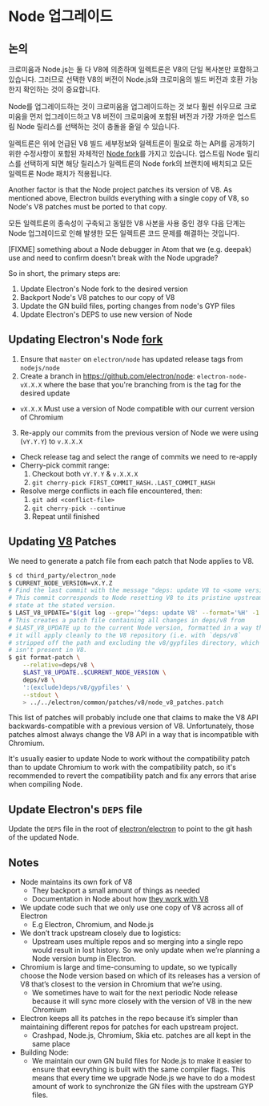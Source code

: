 # Node 업그레이드

## 논의

크로미움과 Node.js는 둘 다 V8에 의존하며 일렉트론은 V8의 단일 복사본만 포함하고 있습니다. 그러므로 선택한 V8의 버전이 Node.js와 크로미움의 빌드 버전과 호환 가능한지 확인하는 것이 중요합니다.

Node를 업그레이드하는 것이 크로미움을 업그레이드하는 것 보다 훨씬 쉬우므로 크로미움을 먼저 업그레이드하고 V8 버전이 크로미움에 포함된 버전과 가장 가까운 업스트림 Node 릴리스를 선택하는 것이 충돌을 줄일 수 있습니다.

일렉트론은 위에 언급된 V8 빌드 세부정보와 일렉트론이 필요로 하는 API를 공개하기 위한 수정사항이 포함된 자체적인 [Node fork](https://github.com/electron/node)를 가지고 있습니다. 업스트림 Node 릴리스를 선택하게 되면 해당 릴리스가 일렉트론의 Node fork의 브랜치에 배치되고 모든 일렉트론 Node 패치가 적용됩니다.

Another factor is that the Node project patches its version of V8. As mentioned above, Electron builds everything with a single copy of V8, so Node's V8 patches must be ported to that copy.

모든 일렉트론의 종속성이 구축되고 동일한 V8 사본을 사용 중인 경우 다음 단계는 Node 업그레이드로 인해 발생한 모든 일렉트론 코드 문제를 해결하는 것입니다.

[FIXME] something about a Node debugger in Atom that we (e.g. deepak) use and need to confirm doesn't break with the Node upgrade?

So in short, the primary steps are:

1. Update Electron's Node fork to the desired version
2. Backport Node's V8 patches to our copy of V8
3. Update the GN build files, porting changes from node's GYP files
4. Update Electron's DEPS to use new version of Node

## Updating Electron's Node [fork](https://github.com/electron/node)

1. Ensure that `master` on `electron/node` has updated release tags from `nodejs/node`
2. Create a branch in https://github.com/electron/node: `electron-node-vX.X.X` where the base that you're branching from is the tag for the desired update
  - `vX.X.X` Must use a version of Node compatible with our current version of Chromium
3. Re-apply our commits from the previous version of Node we were using (`vY.Y.Y`) to `v.X.X.X`
  - Check release tag and select the range of commits we need to re-apply
  - Cherry-pick commit range:
    1. Checkout both `vY.Y.Y` & `v.X.X.X`
    2. `git cherry-pick FIRST_COMMIT_HASH..LAST_COMMIT_HASH`
  - Resolve merge conflicts in each file encountered, then:
    1. `git add <conflict-file>`
    2. `git cherry-pick --continue`
    3. Repeat until finished


## Updating [V8](https://github.com/electron/node/src/V8) Patches

We need to generate a patch file from each patch that Node applies to V8.

```sh
$ cd third_party/electron_node
$ CURRENT_NODE_VERSION=vX.Y.Z
# Find the last commit with the message "deps: update V8 to <some version>"
# This commit corresponds to Node resetting V8 to its pristine upstream
# state at the stated version.
$ LAST_V8_UPDATE="$(git log --grep='^deps: update V8' --format='%H' -1 deps/v8)"
# This creates a patch file containing all changes in deps/v8 from
# $LAST_V8_UPDATE up to the current Node version, formatted in a way that
# it will apply cleanly to the V8 repository (i.e. with `deps/v8`
# stripped off the path and excluding the v8/gypfiles directory, which
# isn't present in V8.
$ git format-patch \
    --relative=deps/v8 \
    $LAST_V8_UPDATE..$CURRENT_NODE_VERSION \
    deps/v8 \
    ':(exclude)deps/v8/gypfiles' \
    --stdout \
    > ../../electron/common/patches/v8/node_v8_patches.patch
```

This list of patches will probably include one that claims to make the V8 API backwards-compatible with a previous version of V8. Unfortunately, those patches almost always change the V8 API in a way that is incompatible with Chromium.

It's usually easier to update Node to work without the compatibility patch than to update Chromium to work with the compatibility patch, so it's recommended to revert the compatibility patch and fix any errors that arise when compiling Node.

## Update Electron's `DEPS` file

Update the `DEPS` file in the root of [electron/electron](https://github.com/electron/electron) to point to the git hash of the updated Node.

## Notes

- Node maintains its own fork of V8
  - They backport a small amount of things as needed
  - Documentation in Node about how [they work with V8](https://nodejs.org/api/v8.html)
- We update code such that we only use one copy of V8 across all of Electron
  - E.g Electron, Chromium, and Node.js
- We don’t track upstream closely due to logistics:
   - Upstream uses multiple repos and so merging into a single repo would result in lost history. So we only update when we’re planning a Node version bump in Electron.
- Chromium is large and time-consuming to update, so we typically choose the Node version based on which of its releases has a version of V8 that’s closest to the version in Chromium that we’re using.
  - We sometimes have to wait for the next periodic Node release because it will sync more closely with the version of V8 in the new Chromium
 - Electron keeps all its patches in the repo because it’s simpler than maintaining different repos for patches for each upstream project.
   - Crashpad, Node.js, Chromium, Skia etc. patches are all kept in the same place
 - Building Node:
   - We maintain our own GN build files for Node.js to make it easier to ensure that eevrything is built with the same compiler flags. This means that every time we upgrade Node.js we have to do a modest amount of work to synchronize the GN files with the upstream GYP files.
